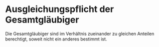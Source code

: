 # Ausgleichungspflicht der Gesamtgläubiger

Die Gesamtgläubiger sind im Verhältnis zueinander zu gleichen Anteilen berechtigt, soweit nicht ein anderes bestimmt ist.